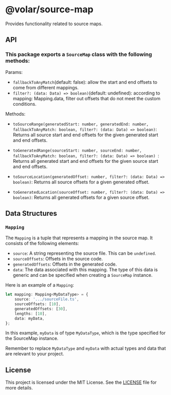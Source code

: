 # @volar/source-map

Provides functionality related to source maps.

## API

### This package exports a `SourceMap` class with the following methods:

Params:

- `fallbackToAnyMatch`(default: false): allow the start and end offsets to come from different mappings.
- `filter?: (data: Data) => boolean)`(default: undefined):  according to mapping: Mapping<MyDataType>.data, filter out offsets that do not meet the custom conditions.

Methods:

- `toSourceRange(generatedStart: number, generatedEnd: number, fallbackToAnyMatch: boolean, filter?: (data: Data) => boolean)`: Returns all source start and end offsets for the given generated start and end offsets.

- `toGeneratedRange(sourceStart: number, sourceEnd: number, fallbackToAnyMatch: boolean, filter?: (data: Data) => boolean) `: Returns all generated start and end offsets for the given source start and end offsets.

- `toSourceLocation(generatedOffset: number, filter?: (data: Data) => boolean)`: Returns all source offsets for a given generated offset.

- `toGeneratedLocation(sourceOffset: number, filter?: (data: Data) => boolean)`: Returns all generated offsets for a given source offset.

## Data Structures

### `Mapping`

The `Mapping` is a tuple that represents a mapping in the source map. It consists of the following elements:

- `source`: A string representing the source file. This can be `undefined`.
- `sourceOffsets`: Offsets in the source code.
- `generatedOffsets`: Offsets in the generated code.
- `data`: The data associated with this mapping. The type of this data is generic and can be specified when creating a `SourceMap` instance.

Here is an example of a `Mapping`:

```ts
let mapping: Mapping<MyDataType> = {
    source: '.../sourceFile.ts',
    sourceOffsets: [10],
    generatedOffsets: [30],
	lengths: [10],
    data: myData,
};
```

In this example, `myData` is of type `MyDataType`, which is the type specified for the SourceMap instance.

Remember to replace `MyDataType` and `myData` with actual types and data that are relevant to your project.

## License

This project is licensed under the MIT License. See the [LICENSE](LICENSE) file for more details.
